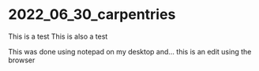 # 2022_06_30_carpentries

This is a test
This is also a test

This was done using notepad on my desktop
and...
this is an edit using the browser
